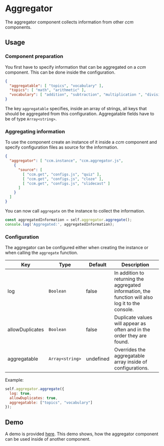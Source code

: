 # Aggregator

The aggregator component collects information from other *ccm* components.

## Usage

### Component preparation

You first have to specify information that can be aggregated on a *ccm* component. This can be done inside the configuration.

```json
{
  "aggregatable": [ "topics", "vocabulary" ],
  "topics": [ "math", "arithmetic" ],
  "vocabulary": [ "addition", "subtraction", "multiplication ", "division" ]
}
```

The key `aggregatable` specifies, inside an array of strings, all keys that should be aggregated from this configuration. Aggregatable fields have to be of type `Array<string>`.


### Aggregating information

To use the component create an instance of it inside a *ccm* component and specify configuration files as source for the information.

```json
{
  "aggregator": [ "ccm.instance", "ccm.aggregator.js",
    {
      "source": [
        [ "ccm.get", "configs.js", "quiz" ],
        [ "ccm.get", "configs.js", "cloze" ],
        [ "ccm.get", "configs.js", "slidecast" ]
      ]
    }
  ]
}
```

You can now call `aggregate` on the instance to collect the information.

```javascript
const aggregatedInformation = self.aggregator.aggregate();
console.log('Aggregated:', aggregatedInformation);
```

### Configuration

The aggregator can be configured either when creating the instance or when calling the `aggregate` function.

| Key             | Type            | Default   | Description                                                  |
| --------------- | --------------- | --------- | ------------------------------------------------------------ |
| log             | `Boolean`       | false     | In addition to returning the aggregated information, the function will also log it to the console. |
| allowDuplicates | `Boolean`       | false     | Duplicate values will appear as often and in the order they are found. |
| aggregatable    | `Array<string>` | undefined | Overrides the aggregatable array inside of configurations. |

Example:

```javascript
self.aggregator.aggregate({
  log: true,
  allowDuplicates: true,
  aggregatable: ["topics", "vocabulary"]
});
```

## Demo

A demo is provided [here](https://ccmjs.github.io/leck-components/aggregator/demo/). This demo shows, how the aggregator component can be used inside of another component.
